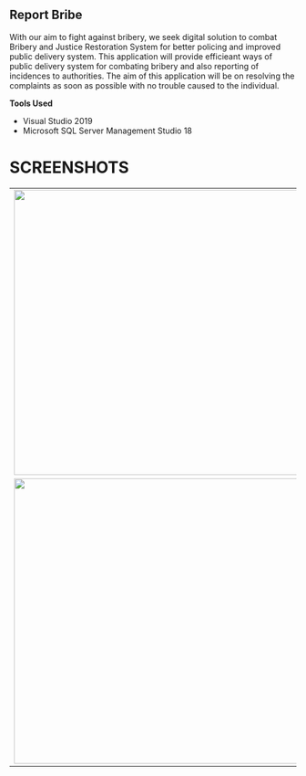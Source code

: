 ## Report Bribe

With our aim to fight against bribery, we seek digital solution to combat Bribery and Justice Restoration System for better policing and improved public delivery system.
This application will provide efficieant ways of public delivery system for combating bribery and also reporting of incidences to authorities. The aim of this application will be on resolving the complaints as soon as possible with no trouble caused to the individual.

**Tools Used**
- Visual Studio 2019
- Microsoft SQL Server Management Studio 18

# SCREENSHOTS

<table>
  <tr>
    <td><img src="https://user-images.githubusercontent.com/29120494/93121341-522dda80-f6e2-11ea-9393-b85515f8ccad.png" width="500px" /></td>
    <td><img src="https://user-images.githubusercontent.com/29120494/93121578-b355ae00-f6e2-11ea-9b23-449c59e5d7dd.png" width="500px" /></td>
  </tr>
  <tr>
    <td><img src="https://user-images.githubusercontent.com/29120494/93121722-f0ba3b80-f6e2-11ea-83bf-605d8aec1ed5.png" width="500px" /></td>
    <td><img src=""</td>
  </tr>
</table>
